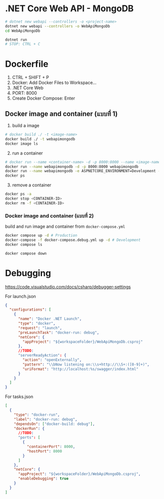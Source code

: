 # .NET Core Web API - MongoDB

```bash
# dotnet new webapi --controllers -o <project-name>
dotnet new webapi --controllers -o WebApiMongoDb
cd WebApiMongoDb

dotnet run
# STOP: CTRL + C
```

# Dockerfile

1. CTRL + SHIFT + P
2. Docker: Add Docker Files to Workspace...
3. .NET Core Web
4. PORT: 8000
5. Create Docker Compose: Enter

## Docker image and container (แบบที่ 1)

1. build a image

```bash
# docker build ./ -t <image-name>
docker build ./ -t webapimongodb
docker image ls
```

2. run a container

```bash
# docker run --name <container-name> -d -p 8000:8000 --name <image-name>
docker run --name webapimongodb -d -p 8000:8000 webapimongodb
docker run --name webapimongodb -e ASPNETCORE_ENVIRONMENT=Development -d -p 8000:8000 webapimongodb
docker ps
```

3. remove a container

```bash
docker ps -a
docker stop <CONTAINER-ID>
docker rm -f <CONTAINER-ID>
```

### Docker image and container (แบบที่ 2)

build and run image and container from `docker-compose.yml`

```bash
docker compose up -d # Production
docker-compose -f docker-compose.debug.yml up -d # Development
docker compose ls

docker compose down
```

# Debugging

https://code.visualstudio.com/docs/csharp/debugger-settings

For launch.json

```json
{
  "configurations": [
    {
      "name": "Docker .NET Launch",
      "type": "docker",
      "request": "launch",
      "preLaunchTask": "docker-run: debug",
      "netCore": {
        "appProject": "${workspaceFolder}/WebApiMongoDb.csproj"
      },
      //TODO:
      "serverReadyAction": {
        "action": "openExternally",
        "pattern": "\\bNow listening on:\\s+http://\\S+:([0-9]+)",
        "uriFormat": "http://localhost:%s/swagger/index.html"
      }
    }
  ]
}
```

For tasks.json

```json
[
  {
    "type": "docker-run",
    "label": "docker-run: debug",
    "dependsOn": ["docker-build: debug"],
    "dockerRun": {
      //TODO:
      "ports": [
        {
          "containerPort": 8000,
          "hostPort": 8000
        }
      ]
    },
    "netCore": {
      "appProject": "${workspaceFolder}/WebApiMongoDb.csproj",
      "enableDebugging": true
    }
  }
]
```

